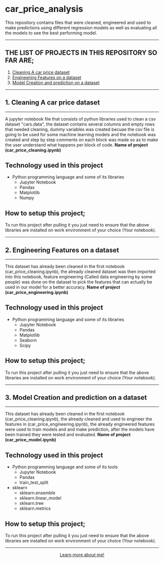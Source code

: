 # car_price_analysis
 This repository contains files that were cleaned, engineered and used to make predictions using different regression models as well as evaluating all the models to see the best performing model.
<hr>

 ## THE LIST OF PROJECTS IN THIS REPOSITORY SO FAR ARE;
 <ol>
 <li><a href="#cleaning">Cleaning A car price dataset</a>
 <li><a href="#engineering">Engineering Features on a dataset</a>
 <li><a href="#model">Model Creation and prediction on a dataset</a>
 </ol>
<hr>
<h2 id="cleaning"><b>1. Cleaning A car price dataset</b></h2><hr>A jupyter notebook file that consists of python libraries used to clean a csv dataset "cars.data", the dataset contains several columns and empty rows that needed cleaning, dummy variables was created becuae the csv file is going to be used for some machine learning models and the notebook was created and step by step comments on each block was made so as to make the user understand what happens per block of code. <b>Name of project (car_price_cleaning.ipynb)</b>

## Technology used in this project
<ul>
<li> Python programming language and some of its libraries
<ul>
<li> Jupyter Notebook
<li> Pandas
<li> Matplotlib
<li> Numpy
</ul>
</ul>

## How to setup this project;
To run this project after pulling it you just need to ensure that the above libraries are installed on work environment of your choice (Your notebook).

<hr>

<h2 id="engineering"><b>2. Engineering Features on a dataset</b></h2><hr>This dataset has already been cleaned in the first notebook (car_price_cleaning.ipynb), the already cleaned dataset was then imported into this notebook, feature engineering (Called data engineering by some people) was done on the dataset to pick the features that can actually be used in our model for a better accuracy. <b>Name of project (car_price_engineering.ipynb)</b>

## Technology used in this project
<ul>
<li> Python programming language and some of its libraries
<ul>
<li> Jupyter Notebook
<li> Pandas
<li> Matplotlib
<li> Seaborn
<li> Scipy
</ul>
</ul>

## How to setup this project;
To run this project after pulling it you just need to ensure that the above libraries are installed on work environment of your choice (Your notebook).

<hr>
<h2 id="model"><b>3. Model Creation and prediction on a dataset</b></h2><hr>This dataset has already been cleaned in the first notebook (car_price_cleaning.ipynb), the already cleaned and used to engineer the features in (car_price_engineering.ipynb), the already engineered features were used to train models and and make prediction, after the models have been trained they were tested and evaluated. <b>Name of project (car_price_model.ipynb)</b>

## Technology used in this project
<ul>
    <li> Python programming language and some of its tools
    <ul>
        <li> Jupyter Notebook
        <li> Pandas
        <li> train_test_split
    </ul>
    <li> sklearn
    <ul>
        <li> sklearn.ensemble
        <li> sklearn.linear_model
        <li> sklearn.tree
        <li> sklearn.metrics
    </ul>
</ul>


## How to setup this project;
To run this project after pulling it you just need to ensure that the above libraries are installed on work environment of your choice (Your notebook).
<br><hr>
<div style="text-align: center;">
<a href="https://oluwaseun-ogundeko.netlify.app/">Learn more about me!</a>
</div>